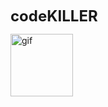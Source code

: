 <p>
  <strong style="font-size: 24px;">codeKILLER</strong><br>
</p>
<img src="https://github.com/user-attachments/assets/7e5f587c-fba4-48d4-9d56-032c097c435e" width="100" height="100" alt="gif" />

